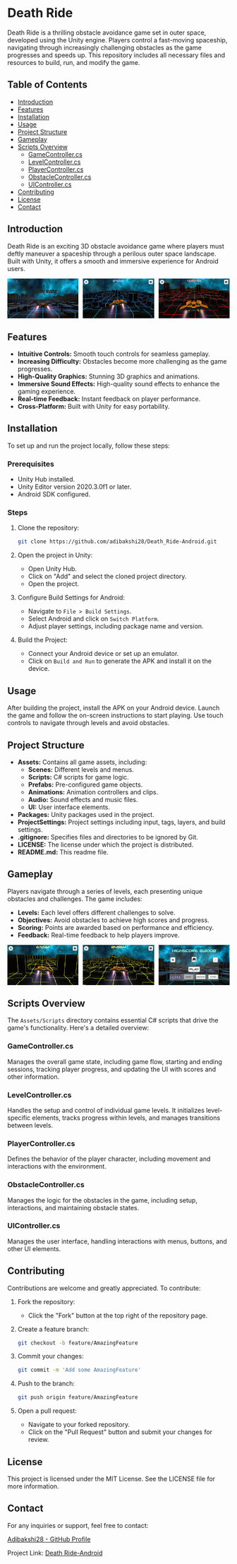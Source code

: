 # Death Ride

Death Ride is a thrilling obstacle avoidance game set in outer space, developed using the Unity engine. Players control a fast-moving spaceship, navigating through increasingly challenging obstacles as the game progresses and speeds up. This repository includes all necessary files and resources to build, run, and modify the game.

## Table of Contents
- [Introduction](#introduction)
- [Features](#features)
- [Installation](#installation)
- [Usage](#usage)
- [Project Structure](#project-structure)
- [Gameplay](#gameplay)
- [Scripts Overview](#scripts-overview)
  - [GameController.cs](#gamecontrollercs)
  - [LevelController.cs](#levelcontrollercs)
  - [PlayerController.cs](#playercontrollercs)
  - [ObstacleController.cs](#obstaclecontrollercs)
  - [UIController.cs](#uicontrollercs)
- [Contributing](#contributing)
- [License](#license)
- [Contact](#contact)

## Introduction

Death Ride is an exciting 3D obstacle avoidance game where players must deftly maneuver a spaceship through a perilous outer space landscape. Built with Unity, it offers a smooth and immersive experience for Android users.

<div style="display: flex; justify-content: space-between;">
  <img src="Game%20Screenshot/DR0.png" alt="Game Screenshot 1" style="width: 32%;">
  <img src="Game%20Screenshot/DR1.png" alt="Game Screenshot 2" style="width: 32%;">
  <img src="Game%20Screenshot/DR2.png" alt="Game Screenshot 3" style="width: 32%;">
</div>

## Features

- **Intuitive Controls:** Smooth touch controls for seamless gameplay.
- **Increasing Difficulty:** Obstacles become more challenging as the game progresses.
- **High-Quality Graphics:** Stunning 3D graphics and animations.
- **Immersive Sound Effects:** High-quality sound effects to enhance the gaming experience.
- **Real-time Feedback:** Instant feedback on player performance.
- **Cross-Platform:** Built with Unity for easy portability.

## Installation

To set up and run the project locally, follow these steps:

### Prerequisites

- Unity Hub installed.
- Unity Editor version 2020.3.0f1 or later.
- Android SDK configured.

### Steps

1. Clone the repository:

    ```sh
    git clone https://github.com/adibakshi28/Death_Ride-Android.git
    ```

2. Open the project in Unity:
    - Open Unity Hub.
    - Click on "Add" and select the cloned project directory.
    - Open the project.

3. Configure Build Settings for Android:
    - Navigate to `File > Build Settings`.
    - Select Android and click on `Switch Platform`.
    - Adjust player settings, including package name and version.

4. Build the Project:
    - Connect your Android device or set up an emulator.
    - Click on `Build and Run` to generate the APK and install it on the device.

## Usage

After building the project, install the APK on your Android device. Launch the game and follow the on-screen instructions to start playing. Use touch controls to navigate through levels and avoid obstacles.

## Project Structure

- **Assets:** Contains all game assets, including:
    - **Scenes:** Different levels and menus.
    - **Scripts:** C# scripts for game logic.
    - **Prefabs:** Pre-configured game objects.
    - **Animations:** Animation controllers and clips.
    - **Audio:** Sound effects and music files.
    - **UI:** User interface elements.
- **Packages:** Unity packages used in the project.
- **ProjectSettings:** Project settings including input, tags, layers, and build settings.
- **.gitignore:** Specifies files and directories to be ignored by Git.
- **LICENSE:** The license under which the project is distributed.
- **README.md:** This readme file.

## Gameplay

Players navigate through a series of levels, each presenting unique obstacles and challenges. The game includes:

- **Levels:** Each level offers different challenges to solve.
- **Objectives:** Avoid obstacles to achieve high scores and progress.
- **Scoring:** Points are awarded based on performance and efficiency.
- **Feedback:** Real-time feedback to help players improve.

<div style="display: flex; justify-content: space-between;">
  <img src="Game%20Screenshot/DR3.png" alt="Game Screenshot 4" style="width: 32%;">
  <img src="Game%20Screenshot/DR4.png" alt="Game Screenshot 5" style="width: 32%;">
  <img src="Game%20Screenshot/DR5.png" alt="Game Screenshot 6" style="width: 32%;">
</div>

## Scripts Overview

The `Assets/Scripts` directory contains essential C# scripts that drive the game's functionality. Here's a detailed overview:

### GameController.cs

Manages the overall game state, including game flow, starting and ending sessions, tracking player progress, and updating the UI with scores and other information.

### LevelController.cs

Handles the setup and control of individual game levels. It initializes level-specific elements, tracks progress within levels, and manages transitions between levels.

### PlayerController.cs

Defines the behavior of the player character, including movement and interactions with the environment.

### ObstacleController.cs

Manages the logic for the obstacles in the game, including setup, interactions, and maintaining obstacle states.

### UIController.cs

Manages the user interface, handling interactions with menus, buttons, and other UI elements.

## Contributing

Contributions are welcome and greatly appreciated. To contribute:

1. Fork the repository:
    - Click the "Fork" button at the top right of the repository page.

2. Create a feature branch:

    ```sh
    git checkout -b feature/AmazingFeature
    ```

3. Commit your changes:

    ```sh
    git commit -m 'Add some AmazingFeature'
    ```

4. Push to the branch:

    ```sh
    git push origin feature/AmazingFeature
    ```

5. Open a pull request:
    - Navigate to your forked repository.
    - Click on the "Pull Request" button and submit your changes for review.

## License

This project is licensed under the MIT License. See the LICENSE file for more information.

## Contact

For any inquiries or support, feel free to contact:

[Adibakshi28 - GitHub Profile](https://github.com/adibakshi28)

Project Link: [Death Ride-Android](https://github.com/adibakshi28/Death_Ride-Android)
